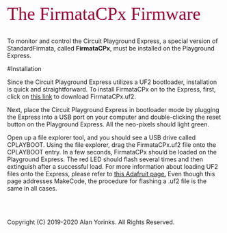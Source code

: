 <div style="text-align:left;color:#990033; font-family:times, serif; font-size:3.0em">The FirmataCPx Firmware</div>
<br>

To monitor and control the Circuit Playground Express, a special version of StandardFirmata, called
**FirmataCPx**, must be installed on the Playground Express.

#Installation

Since the Circuit Playground Express utilizes a UF2 bootloader,
installation is quick and straightforward. To install FirmataCPx on to the
Express, first, click on
[this link](https://github.com/MrYsLab/pymata-cpx/raw/master/FirmataCPxUF2/FirmataCPx.uf2)
to download FirmataCPx.uf2.

Next, place the Circuit Playground Express in bootloader mode by plugging
the Express into a USB port on your computer and double-clicking the
reset button on the Playground Express. All the neo-pixels should light green.

Open up a file explorer tool, and you should see a USB drive called
CPLAYBOOT. Using the file explorer, drag the FirmataCPx.uf2 file onto the CPLAYBOOT entry.
 In a few seconds, FirmataCPx should be
loaded on the Playground Express. The red LED should flash several times and then
extinguish after a successful load. For more information about loading UF2 files onto the Express,
please refer to
[this Adafruit page.](https://learn.adafruit.com/adafruit-circuit-playground-express/downloading-and-flashing)
Even though this page addresses MakeCode, the procedure for flashing a
.uf2 file is the same in all cases.


<br> <br>

Copyright (C) 2019-2020 Alan Yorinks. All Rights Reserved.
